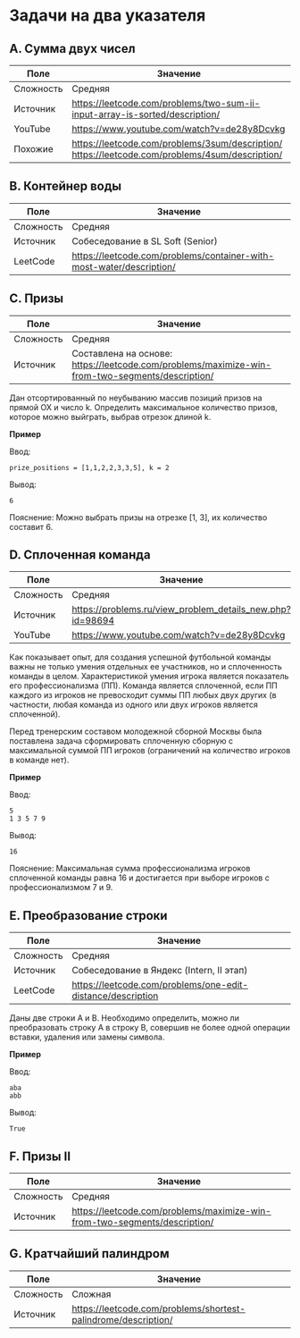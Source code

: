 # Задачи на два указателя

## A. Сумма двух чисел

| Поле      | Значение                                                                                             |
|-----------|------------------------------------------------------------------------------------------------------|
| Сложность | Средняя                                                                                              |
| Источник  | https://leetcode.com/problems/two-sum-ii-input-array-is-sorted/description/                          |
| YouTube   | https://www.youtube.com/watch?v=de28y8Dcvkg                                                          |
| Похожие   | https://leetcode.com/problems/3sum/description/<br/> https://leetcode.com/problems/4sum/description/ |

## B. Контейнер воды

| Поле      | Значение                                                             |
|-----------|----------------------------------------------------------------------|
| Сложность | Средняя                                                              |
| Источник  | Собеседование в SL Soft (Senior)                                     |
| LeetCode  | https://leetcode.com/problems/container-with-most-water/description/ |

## C. Призы

| Поле      | Значение                                                                                        |
|-----------|-------------------------------------------------------------------------------------------------|
| Сложность | Средняя                                                                                         |
| Источник  | Составлена на основе: https://leetcode.com/problems/maximize-win-from-two-segments/description/ |

Дан отсортированный по неубыванию массив позиций призов на прямой OX и число k.
Определить максимальное количество призов, которое можно выйграть, выбрав отрезок длиной k.

**Пример**

Ввод:

```
prize_positions = [1,1,2,2,3,3,5], k = 2
```

Вывод:

```
6
```

Пояснение: Можно выбрать призы на отрезке [1, 3], их количество составит 6.

## D. Сплоченная команда

| Поле      | Значение                                                  |
|-----------|-----------------------------------------------------------|
| Сложность | Средняя                                                   |
| Источник  | https://problems.ru/view_problem_details_new.php?id=98694 |
| YouTube   | https://www.youtube.com/watch?v=de28y8Dcvkg               |

Как показывает опыт, для создания успешной футбольной команды важны не только умения отдельных ее участников, но и
сплоченность команды в целом. Характеристикой умения игрока является показатель его профессионализма (ПП). Команда
является сплоченной, если ПП каждого из игроков не превосходит суммы ПП любых двух других (в частности, любая команда из
одного или двух игроков является сплоченной).

Перед тренерским составом молодежной сборной Москвы была поставлена задача
сформировать сплоченную сборную с максимальной суммой ПП игроков (ограничений на количество игроков в команде нет).

**Пример**

Ввод:

```text
5
1 3 5 7 9
```

Вывод:

```text
16
```

Пояснение:
Максимальная сумма профессионализма игроков сплоченной команды равна 16 и достигается при выборе игроков
с профессионализмом 7 и 9.

## E. Преобразование строки

| Поле      | Значение                                                    |
|-----------|-------------------------------------------------------------|
| Сложность | Средняя                                                     |
| Источник  | Собеседование в Яндекс (Intern, II этап)                    |
| LeetCode  | https://leetcode.com/problems/one-edit-distance/description |

Даны две строки A и B. Необходимо определить, можно ли преобразовать строку A в строку B,
совершив не более одной операции вставки, удаления или замены символа.

**Пример**

Ввод:

```
aba
abb
```

Вывод:

```
True
```

## F. Призы II

| Поле      | Значение                                                                  |
|-----------|---------------------------------------------------------------------------|
| Сложность | Средняя                                                                   |
| Источник  | https://leetcode.com/problems/maximize-win-from-two-segments/description/ |

## G. Кратчайший палиндром

| Поле      | Значение                                                       |
|-----------|----------------------------------------------------------------|
| Сложность | Сложная                                                        |
| Источник  | https://leetcode.com/problems/shortest-palindrome/description/ |

